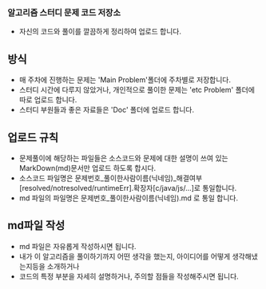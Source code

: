 ### 알고리즘 스터디 문제 코드 저장소 ###

* 자신의 코드와 풀이를 깔끔하게 정리하여 업로드 합니다.

## 방식 ##

* 매 주차에 진행하는 문제는 'Main Problem'폴더에 주차별로 저장합니다.
* 스터디 시간에 다루지 않았거나, 개인적으로 풀이한 문제는 'etc Problem' 폴더에 따로 업로드 합니다.
* 스터디 부원들과 좋은 자료들은 'Doc' 폴더에 업로드 합니다.

## 업로드 규칙 ##
* 문제풀이에 해당하는 파일들은 소스코드와 문제에 대한 설명이 쓰여 있는 MarkDown(md)문서만 업로드 하도록 합시다.
* 소스코드 파일명은 문제번호_풀이한사람이름(닉네임)_해결여부[resolved/notresolved/runtimeErr].확장자[c/java/js/...]로 통일합니다.
* md 파일의 파일명은 문제번호_풀이한사람이름(닉네임).md 로 통일 합니다.

## md파일 작성 ##
* md 파일은 자유롭게 작성하시면 됩니다.
* 내가 이 알고리즘을 풀이하기까지 어떤 생각을 했는지, 아이디어를 어떻게 생각해냈는지등을 소개하거나
* 코드의 특정 부분을 자세히 설명하거나, 주의할 점들을 작성해주시면 됩니다.
